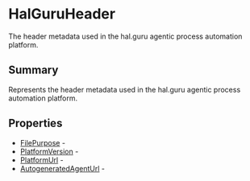 # HalGuruHeader

The header metadata used in the hal.guru agentic process automation platform.

## Summary

Represents the header metadata used in the hal.guru agentic process automation platform.

## Properties

* [FilePurpose](HalGuruHeader.FilePurpose.md) - 
* [PlatformVersion](HalGuruHeader.PlatformVersion.md) - 
* [PlatformUrl](HalGuruHeader.PlatformUrl.md) - 
* [AutogeneratedAgentUrl](HalGuruHeader.AutogeneratedAgentUrl.md) - 
